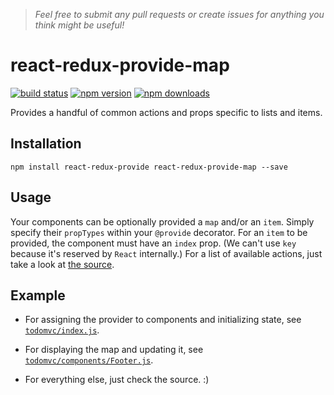 > *Feel free to submit any pull requests or create issues for anything you think might be useful!*

# react-redux-provide-map

[![build status](https://img.shields.io/travis/loggur/react-redux-provide-map/master.svg?style=flat-square)](https://travis-ci.org/loggur/react-redux-provide-map) [![npm version](https://img.shields.io/npm/v/react-redux-provide-map.svg?style=flat-square)](https://www.npmjs.com/package/react-redux-provide-map)
[![npm downloads](https://img.shields.io/npm/dm/react-redux-provide-map.svg?style=flat-square)](https://www.npmjs.com/package/react-redux-provide-map)

Provides a handful of common actions and props specific to lists and items.


## Installation

```
npm install react-redux-provide react-redux-provide-map --save
```


## Usage

Your components can be optionally provided a `map` and/or an `item`.  Simply specify their `propTypes` within your `@provide` decorator.  For an `item` to be provided, the component must have an `index` prop.  (We can't use `key` because it's reserved by `React` internally.)  For a list of available actions, just take a look at [the source](https://github.com/loggur/react-redux-provide-map/blob/master/src/index.js).


## Example

- For assigning the provider to components and initializing state, see [`todomvc/index.js`](https://github.com/loggur/react-redux-provide/blob/master/examples/todomvc/index.js#L7).

- For displaying the map and updating it, see [`todomvc/components/Footer.js`](https://github.com/loggur/react-redux-provide/blob/master/examples/todomvc/components/Footer.js).

- For everything else, just check the source.  :)
